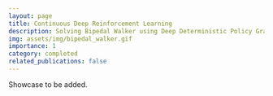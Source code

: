 ```yaml
---
layout: page
title: Continuous Deep Reinforcement Learning
description: Solving Bipedal Walker using Deep Deterministic Policy Gradient
img: assets/img/bipedal_walker.gif
importance: 1
category: completed
related_publications: false
---
```


Showcase to be added.
